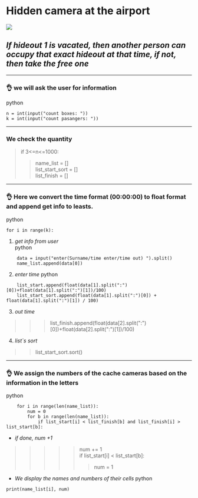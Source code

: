 # **Hidden camera at the airport**
![](https://www.skladovka.ua/wp-content/uploads/2018/06/Kamera-hraneniya-Kiev.jpg)
## ***If hideout 1 is vacated, then another person can occupy that exact hideout at that time, if not, then take the free one***
___
### :ok_hand: we will ask the user for information
python
```
n = int(input("count boxes: "))
k = int(input("count pasangers: "))
```
___
### We check the quantity
>if 3<=n<=1000:
>>name_list = []   
>>list_start_sort = []   
>>list_finish = []
___
### :ok_hand: Here we convert the time format (00:00:00) to float format and append get info to leasts.
python
```
for i in range(k):
``` 
1. *get info from user*   
python
```
    data = input("enter(Surname/time enter/time out) ").split()
    name_list.append(data[0])
```
2. *enter time*
python
```
    list_start.append(float(data[1].split(":") [0])+float(data[1].split(":")[1])/100)
    list_start_sort.append(float(data[1].split(":")[0]) + float(data[1].split(":")[1]) / 100)
```

3. *out time*
>>>list_finish.append(float(data[2].split(":")[0])+float(data[2].split(":")[1])/100)
4. *list`s sort*
>> list_start_sort.sort() 
___
### :ok_hand: We assign the numbers of the cache cameras based on the information in the letters
python
```
    for i in range(len(name_list)):
        num = 0
        for b in range(len(name_list)):
            if list_start[i] < list_finish[b] and list_finish[i] > list_start[b]:
```
- *if done, num +1*
>>>>> num += 1              
>>>>>if list_start[i] < list_start[b]:
>>>>>> num = 1
- *We display the names and numbers of their cells*
python
```
print(name_list[i], num)
```
![]()